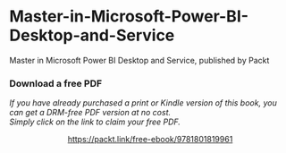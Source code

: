 # Master-in-Microsoft-Power-BI-Desktop-and-Service
Master in Microsoft Power BI Desktop and Service, published by Packt
### Download a free PDF

 <i>If you have already purchased a print or Kindle version of this book, you can get a DRM-free PDF version at no cost.<br>Simply click on the link to claim your free PDF.</i>
<p align="center"> <a href="https://packt.link/free-ebook/9781801819961">https://packt.link/free-ebook/9781801819961 </a> </p>